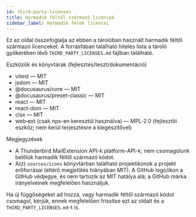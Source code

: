 ```yaml
---
id: third-party-licenses
title: Harmadik féltől származó licencek
sidebar_label: Harmadik felek licencei
---
```


Ez az oldal összefoglalja az ebben a tárolóban használt harmadik féltől származó licenceket. A forrásfában található hiteles lista a tároló gyökerében lévő `THIRD_PARTY_LICENSES.md` fájlban található.

Eszközök és könyvtárak (fejlesztés/teszt/dokumentáció)

- vitest — MIT
- jsdom — MIT
- @docusaurus/core — MIT
- @docusaurus/preset-classic — MIT
- react — MIT
- react-dom — MIT
- clsx — MIT
- web‑ext (csak npx-en keresztül használva) — MPL‑2.0 (fejlesztői eszköz; nem kerül terjesztésre a kiegészítővel)

Megjegyzések

- A Thunderbird MailExtension API-k platform-API-k; nem csomagolunk belőlük harmadik féltől származó kódot.
- A(z) `sources/icons` könyvtárban található projektikonok a projekt erőforrásai (eltérő megjelölés hiányában MIT). A GitHub logó/ikon a GitHub védjegye, és nem tartozik az MIT hatálya alá; a GitHub márka irányelveinek megfelelően használjuk.

Ha új függőségeket ad hozzá, vagy harmadik féltől származó kódot csomagol, kérjük, ennek megfelelően frissítse ezt az oldalt és a `THIRD_PARTY_LICENSES.md`-t is.
